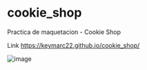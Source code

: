 # cookie_shop
Practica de maquetacion - Cookie Shop

Link https://keymarc22.github.io/cookie_shop/

![image](https://github.com/user-attachments/assets/85d6799f-95d2-4939-863a-e7c99c3bc9a3)

